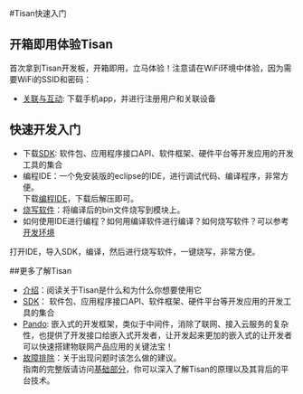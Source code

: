 #Tisan快速入门  
  

## 开箱即用体验Tisan  
首次拿到Tisan开发板，开箱即用，立马体验！注意请在WiFi环境中体验，因为需要WiFi的SSID和密码： 
 
- [关联与互动](Guide/app_dev.md): 下载手机app，并进行注册用户和关联设备  
  
## 快速开发入门  
- 下载[SDK](): 软件包、应用程序接口API、软件框架、硬件平台等开发应用的开发工具的集合  
- 编程IDE：一个免安装版的eclipse的IDE，进行调试代码、编译程序，非常方便。  
  下载[编程IDE](http://pan.baidu.com/s/1qW9VpX6)，下载后解压即可。
- [烧写软件](http://pan.baidu.com/s/1bnyk36n)：将编译后的bin文件烧写到模块上。  
- 如何使用IDE进行编程？如何用编译软件进行编译？如何烧写软件？可以参考[开发环境](开发环境.md)   

打开IDE，导入SDK，编译，然后进行烧写软件，一键烧写，非常方便。
   

##更多了解Tisan  

- [介绍](Guide/Introduction.md)：阅读关于Tisan是什么和为什么你想要使用它  
- [SDK]()： 软件包、应用程序接口API、软件框架、硬件平台等开发应用的开发工具的集合  
- [Pando](固件开发.md): 嵌入式的开发框架，类似于中间件，消除了联网、接入云服务的复杂性，也提供了开发接口给嵌入式开发者，让开发起来更加的嵌入式的让开发者可以快速搭建物联网产品应用的关键法宝！   
- [故障排除](Guide/Troubleshooting.md)：关于出现问题时该怎么做的建议。  
指南的完整版请访问[基础部分]()，你可以深入了解Tisan的原理以及其背后的平台技术。  







